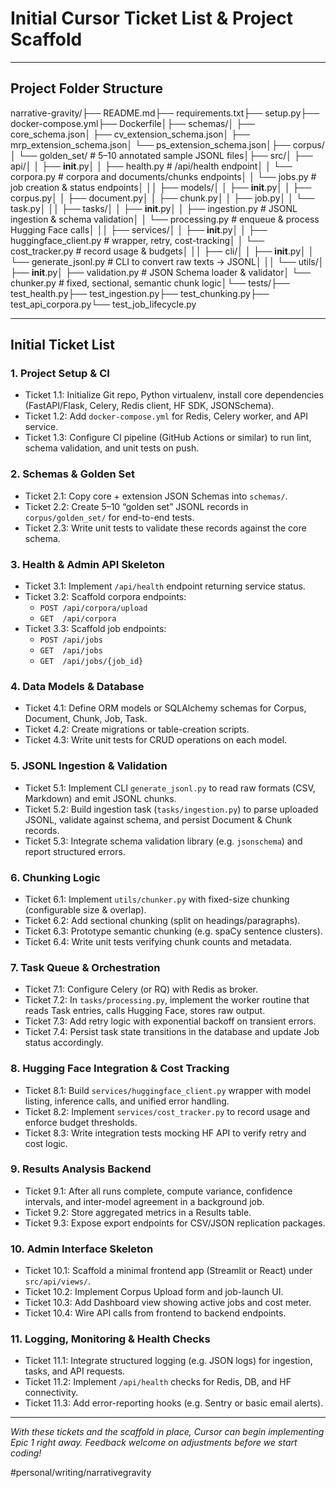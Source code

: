 # Initial Cursor Ticket List & Project Scaffold

---

## Project Folder Structure

narrative-gravity/├── README.md├── requirements.txt├── setup.py├── docker-compose.yml├── Dockerfile│├── schemas/│ ├── core_schema.json│ ├── cv_extension_schema.json│ ├── mrp_extension_schema.json│ └── ps_extension_schema.json│├── corpus/│ └── golden_set/ # 5–10 annotated sample JSONL files│├── src/│ ├── api/│ │ ├── **init**.py│ │ ├── health.py # /api/health endpoint│ │ └── corpora.py # corpora and documents/chunks endpoints│ │ └── jobs.py # job creation & status endpoints│ ││ ├── models/│ │ ├── **init**.py│ │ ├── corpus.py│ │ ├── document.py│ │ ├── chunk.py│ │ ├── job.py│ │ └── task.py│ ││ ├── tasks/│ │ ├── **init**.py│ │ ├── ingestion.py # JSONL ingestion & schema validation│ │ └── processing.py # enqueue & process Hugging Face calls│ ││ ├── services/│ │ ├── **init**.py│ │ ├── huggingface_client.py # wrapper, retry, cost-tracking│ │ └── cost_tracker.py # record usage & budgets│ ││ ├── cli/│ │ ├── **init**.py│ │ └── generate_jsonl.py # CLI to convert raw texts → JSONL│ ││ └── utils/│ ├── **init**.py│ ├── validation.py # JSON Schema loader & validator│ └── chunker.py # fixed, sectional, semantic chunk logic│└── tests/├── test_health.py├── test_ingestion.py├── test_chunking.py├── test_api_corpora.py└── test_job_lifecycle.py

---

## Initial Ticket List

### 1. Project Setup & CI  
- Ticket 1.1: Initialize Git repo, Python virtualenv, install core dependencies (FastAPI/Flask, Celery, Redis client, HF SDK, JSONSchema).  
- Ticket 1.2: Add `docker-compose.yml` for Redis, Celery worker, and API service.  
- Ticket 1.3: Configure CI pipeline (GitHub Actions or similar) to run lint, schema validation, and unit tests on push.

### 2. Schemas & Golden Set  
- Ticket 2.1: Copy core + extension JSON Schemas into `schemas/`.  
- Ticket 2.2: Create 5–10 “golden set” JSONL records in `corpus/golden_set/` for end-to-end tests.  
- Ticket 2.3: Write unit tests to validate these records against the core schema.

### 3. Health & Admin API Skeleton  
- Ticket 3.1: Implement `/api/health` endpoint returning service status.  
- Ticket 3.2: Scaffold corpora endpoints:  
  - `POST /api/corpora/upload`  
  - `GET  /api/corpora`  
- Ticket 3.3: Scaffold job endpoints:  
  - `POST /api/jobs`  
  - `GET  /api/jobs`  
  - `GET  /api/jobs/{job_id}`

### 4. Data Models & Database  
- Ticket 4.1: Define ORM models or SQLAlchemy schemas for Corpus, Document, Chunk, Job, Task.  
- Ticket 4.2: Create migrations or table-creation scripts.  
- Ticket 4.3: Write unit tests for CRUD operations on each model.

### 5. JSONL Ingestion & Validation  
- Ticket 5.1: Implement CLI `generate_jsonl.py` to read raw formats (CSV, Markdown) and emit JSONL chunks.  
- Ticket 5.2: Build ingestion task (`tasks/ingestion.py`) to parse uploaded JSONL, validate against schema, and persist Document & Chunk records.  
- Ticket 5.3: Integrate schema validation library (e.g. `jsonschema`) and report structured errors.

### 6. Chunking Logic  
- Ticket 6.1: Implement `utils/chunker.py` with fixed-size chunking (configurable size & overlap).  
- Ticket 6.2: Add sectional chunking (split on headings/paragraphs).  
- Ticket 6.3: Prototype semantic chunking (e.g. spaCy sentence clusters).  
- Ticket 6.4: Write unit tests verifying chunk counts and metadata.

### 7. Task Queue & Orchestration  
- Ticket 7.1: Configure Celery (or RQ) with Redis as broker.  
- Ticket 7.2: In `tasks/processing.py`, implement the worker routine that reads Task entries, calls Hugging Face, stores raw output.  
- Ticket 7.3: Add retry logic with exponential backoff on transient errors.  
- Ticket 7.4: Persist task state transitions in the database and update Job status accordingly.

### 8. Hugging Face Integration & Cost Tracking  
- Ticket 8.1: Build `services/huggingface_client.py` wrapper with model listing, inference calls, and unified error handling.  
- Ticket 8.2: Implement `services/cost_tracker.py` to record usage and enforce budget thresholds.  
- Ticket 8.3: Write integration tests mocking HF API to verify retry and cost logic.

### 9. Results Analysis Backend  
- Ticket 9.1: After all runs complete, compute variance, confidence intervals, and inter-model agreement in a background job.  
- Ticket 9.2: Store aggregated metrics in a Results table.  
- Ticket 9.3: Expose export endpoints for CSV/JSON replication packages.

### 10. Admin Interface Skeleton  
- Ticket 10.1: Scaffold a minimal frontend app (Streamlit or React) under `src/api/views/`.  
- Ticket 10.2: Implement Corpus Upload form and job-launch UI.  
- Ticket 10.3: Add Dashboard view showing active jobs and cost meter.  
- Ticket 10.4: Wire API calls from frontend to backend endpoints.

### 11. Logging, Monitoring & Health Checks  
- Ticket 11.1: Integrate structured logging (e.g. JSON logs) for ingestion, tasks, and API requests.  
- Ticket 11.2: Implement `/api/health` checks for Redis, DB, and HF connectivity.  
- Ticket 11.3: Add error-reporting hooks (e.g. Sentry or basic email alerts).

---

*With these tickets and the scaffold in place, Cursor can begin implementing Epic 1 right away. Feedback welcome on adjustments before we start coding!*

#personal/writing/narrativegravity